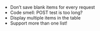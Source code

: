 -   Don’t save blank items for every request
-   Code smell: POST test is too long?
-   Display multiple items in the table
-   Support more than one list!
